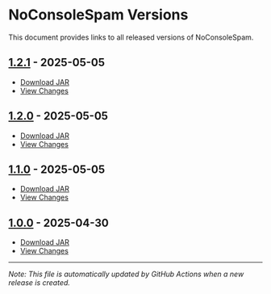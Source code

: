 # NoConsoleSpam Versions

This document provides links to all released versions of NoConsoleSpam.

## [1.2.1](https://github.com/MichaJDev/NoConsoleSpam/releases/tag/v1.2.1) - 2025-05-05

- [Download JAR](https://github.com/MichaJDev/NoConsoleSpam/releases/download/v1.2.1/noconsolespam-1.2.1.jar)
- [View Changes](https://github.com/MichaJDev/NoConsoleSpam/blob/main/CHANGES.md#1-2-1)

## [1.2.0](https://github.com/MichaJDev/NoConsoleSpam/releases/tag/v1.2.0) - 2025-05-05

- [Download JAR](https://github.com/MichaJDev/NoConsoleSpam/releases/download/v1.2.0/noconsolespam-1.2.0.jar)
- [View Changes](https://github.com/MichaJDev/NoConsoleSpam/blob/main/CHANGES.md#1-2-0)

## [1.1.0](https://github.com/MichaJDev/NoConsoleSpam/releases/tag/v1.1.0) - 2025-05-05

- [Download JAR](https://github.com/MichaJDev/NoConsoleSpam/releases/download/v1.1.0/noconsolespam-1.1.0.jar)
- [View Changes](https://github.com/MichaJDev/NoConsoleSpam/blob/main/CHANGES.md#1-1-0)

## [1.0.0](https://github.com/MichaJDev/NoConsoleSpam/releases/tag/v1.0.0) - 2025-04-30

- [Download JAR](https://github.com/MichaJDev/NoConsoleSpam/releases/download/v1.0.0/noconsolespam-1.0.0.jar)
- [View Changes](https://github.com/MichaJDev/NoConsoleSpam/blob/main/CHANGES.md#1-0-0)

---

*Note: This file is automatically updated by GitHub Actions when a new release is created.* 